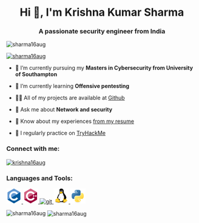 <h1 align="center">Hi 👋, I'm Krishna Kumar Sharma</h1>
<h3 align="center">A passionate security engineer from India</h3>

<p align="left"> <img src="https://komarev.com/ghpvc/?username=sharma16aug&label=Profile%20views&color=0e75b6&style=flat" alt="sharma16aug" /> </p>

<p align="left"> <a href="https://github.com/ryo-ma/github-profile-trophy"><img src="https://github-profile-trophy.vercel.app/?username=sharma16aug" alt="sharma16aug" /></a> </p>

- 🔭 I’m currently pursuing my **Masters in Cybersecurity from University of Southampton**

- 🌱 I’m currently learning **Offensive pentesting**

- 👨‍💻 All of my projects are available at [Github](https://github.com/sharma16aug)

- 💬 Ask me about **Network and security**

- 📄 Know about my experiences [from my resume]([https://drive.google.com/file/d/1LKL-56O9xx4FYhjuPejKjMUqomMbKTHV/view?usp=sharing](https://drive.google.com/file/d/1YKqiqwo3GviuKQNGnUf6LOkFXdOcZ_kE/view?usp=sharing))

- 📝 I regularly practice on [TryHackMe](https://tryhackme.com/p/krishna16aug)


<h3 align="left">Connect with me:</h3>
<p align="left">
<a href="https://linkedin.com/in/krishna16aug" target="blank"><img align="center" src="https://raw.githubusercontent.com/rahuldkjain/github-profile-readme-generator/master/src/images/icons/Social/linked-in-alt.svg" alt="krishna16aug" height="30" width="40" /></a>
</p>

<h3 align="left">Languages and Tools:</h3>
<p align="left"> <a href="https://www.cprogramming.com/" target="_blank" rel="noreferrer"> <img src="https://raw.githubusercontent.com/devicons/devicon/master/icons/c/c-original.svg" alt="c" width="40" height="40"/> </a> <a href="https://www.w3schools.com/cpp/" target="_blank" rel="noreferrer"> <img src="https://raw.githubusercontent.com/devicons/devicon/master/icons/cplusplus/cplusplus-original.svg" alt="cplusplus" width="40" height="40"/> </a> <a href="https://git-scm.com/" target="_blank" rel="noreferrer"> <img src="https://www.vectorlogo.zone/logos/git-scm/git-scm-icon.svg" alt="git" width="40" height="40"/> </a> <a href="https://www.linux.org/" target="_blank" rel="noreferrer"> <img src="https://raw.githubusercontent.com/devicons/devicon/master/icons/linux/linux-original.svg" alt="linux" width="40" height="40"/> </a> <a href="https://www.python.org" target="_blank" rel="noreferrer"> <img src="https://raw.githubusercontent.com/devicons/devicon/master/icons/python/python-original.svg" alt="python" width="40" height="40"/> </a> </p>

<p><img align="left" src="https://github-readme-stats.vercel.app/api/top-langs?username=sharma16aug&show_icons=true&locale=en&layout=compact" alt="sharma16aug" /></p>

<p>&nbsp;<img align="center" src="https://github-readme-stats.vercel.app/api?username=sharma16aug&show_icons=true&locale=en" alt="sharma16aug" /></p>
